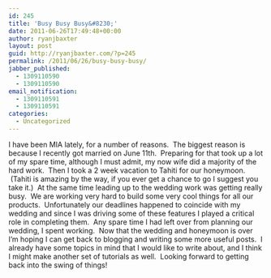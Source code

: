 ```yaml
---
id: 245
title: 'Busy Busy Busy&#8230;'
date: 2011-06-26T17:49:48+00:00
author: ryanjbaxter
layout: post
guid: http://ryanjbaxter.com/?p=245
permalink: /2011/06/26/busy-busy-busy/
jabber_published:
  - 1309110590
  - 1309110590
email_notification:
  - 1309110591
  - 1309110591
categories:
  - Uncategorized
---
```

I have been MIA lately, for a number of reasons.  The biggest reason is because I recently got married on June 11th.  Preparing for that took up a lot of my spare time, although I must admit, my now wife did a majority of the hard work.  Then I took a 2 week vacation to Tahiti for our honeymoon.  (Tahiti is amazing by the way, if you ever get a chance to go I suggest you take it.)  At the same time leading up to the wedding work was getting really busy.  We are working very hard to build some very cool things for all our products.  Unfortunately our deadlines happened to coincide with my wedding and since I was driving some of these features I played a critical role in completing them.  Any spare time I had left over from planning our wedding, I spent working.  Now that the wedding and honeymoon is over I&#8217;m hoping I can get back to blogging and writing some more useful posts.  I already have some topics in mind that I would like to write about, and I think I might make another set of tutorials as well.  Looking forward to getting back into the swing of things!